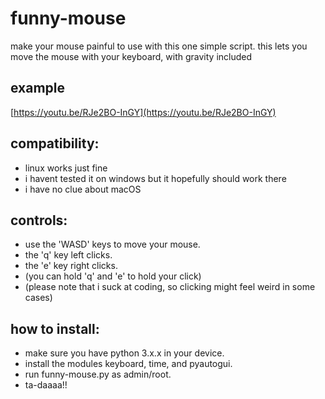 # funny-mouse

make your mouse painful to use with this one simple script.
this lets you move the mouse with your keyboard, with gravity included

## example
  [https://youtu.be/RJe2BO-InGY](https://youtu.be/RJe2BO-InGY)

## compatibility:
  - linux works just fine
  - i havent tested it on windows but it hopefully should work there
  - i have no clue about macOS

## controls:
  - use the 'WASD' keys to move your mouse.
  - the 'q' key left clicks.
  - the 'e' key right clicks.
  - (you can hold 'q' and 'e' to hold your click)
  - (please note that i suck at coding, so clicking might feel weird in some cases)

## how to install:
  - make sure you have python 3.x.x in your device.
  - install the modules keyboard, time, and pyautogui.
  - run funny-mouse.py as admin/root.
  - ta-daaaa!!
